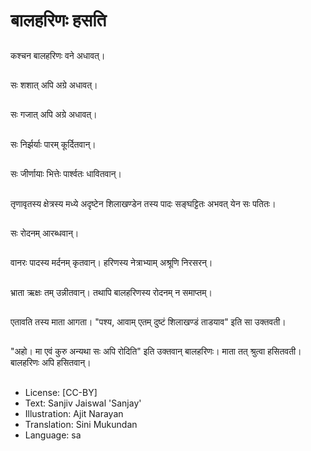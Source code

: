 # बालहरिणः हसति

##
कश्चन बालहरिणः वने अधावत्। 

##
सः शशात् अपि अग्रे अधावत्।

##
सः गजात् अपि अग्रे अधावत्।

##
सः निर्झर्याः पारम् कूर्दितवान्।

##
सः जीर्णायाः भित्तेः पार्श्वतः धावितवान्।

##
तृणावृतस्य क्षेत्रस्य मध्ये अदृष्टेन शिलाखण्डेन तस्य पादः सङ्घट्टितः अभवत् येन सः पतितः।

##
सः रोदनम् आरब्धवान्।

##
वानरः पादस्य मर्दनम् कृतवान्। हरिणस्य नेत्राभ्याम् अश्रूणि निरसरन्।    

##
भ्राता ऋक्षः तम् उन्नीतवान्। तथापि बालहरिणस्य रोदनम् न समाप्तम्। 

##
एतावति तस्य माता आगता। "पश्य, आवाम् एतम् दुष्टं शिलाखण्डं ताडयाव" इति सा उक्तवती।

##
"अहो। मा एवं कुरु अन्यथा सः अपि रोदिति" इति उक्तवान् बालहरिणः। माता तत् श्रुत्वा हसितवती। बालहरिणः अपि हसितवान्।

##
* License: [CC-BY]
* Text: Sanjiv Jaiswal 'Sanjay'
* Illustration: Ajit Narayan
* Translation: Sini Mukundan
* Language: sa

